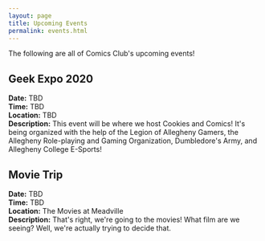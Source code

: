 ```yaml
---
layout: page
title: Upcoming Events
permalink: events.html
---
```


The following are all of Comics Club's upcoming events!

<!-- **There are none!** ->

<!-- TEMPLATE -->
<!-- Keep the two spaces at the end of each non-header line.  -->
<!-- ## TITLE
**Date:** DATE  
**Time:** TIME  
**Location:** LOCATION  
**Description:** DESCRIPTION  -->

## Geek Expo 2020
**Date:** TBD  
**Time:** TBD  
**Location:** TBD  
**Description:** This event will be where we host Cookies and Comics!  It's being organized with the help of the Legion of Allegheny Gamers, the Allegheny Role-playing and Gaming Organization, Dumbledore's Army, and Allegheny College E-Sports!

## Movie Trip
**Date:** TBD  
**Time:** TBD  
**Location:** The Movies at Meadville  
**Description:** That's right, we're going to the movies!  What film are we seeing?  Well, we're actually trying to decide that.
